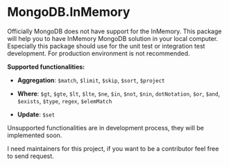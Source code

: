 # MongoDB.InMemory

Officially MongoDB does not have support for the InMemory. This package will help you to have InMemory MongoDB solution in your local computer. Especially this package should use for the unit test or integration test development. For production environment is not recommended.

**Supported functionalities:**

* **Aggregation**: `$match`, `$limit`, `$skip`, `$sort`, `$project`

* **Where**: `$gt`, `$gte`, `$lt`, `$lte`, `$ne`, `$in`, `$not`, `$nin`, `dotNotation`, `$or`, `$and`, `$exists`, `$type`, `regex`, `$elemMatch`

* **Update**: `$set`


Unsupported functionalities are in development process, they will be implemented soon. 


I need maintainers for this project, if you want to be a contributor feel free to send request. 
